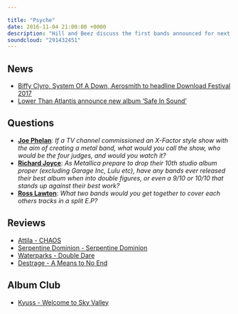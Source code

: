 ```yaml
---

title: "Psyche"
date: 2016-11-04 21:00:00 +0000
description: "Hill and Beez discuss the first bands announced for next year’s Download festival, there’s a look at the albums from Atilla, Waterparks, Destrage and the Killswitch Engage and Cannibal Corpse side-project Serpentine Dominion and they close out by giving praise to the beast that is Kyuss’s Welcome To Sky Valley on this week’s Album Club. PSYCHE!"
soundcloud: "291432451"
---
```


## News

- [Biffy Clyro, System Of A Down, Aerosmith to headline Download Festival 2017](http://www.nme.com/news/music/biffy-clyro-system-aerosmith-headline-download-festival-2017-1820073)
- [Lower Than Atlantis announce new album ‘Safe In Sound’](http://diymag.com/2016/10/31/lower-than-atlantis-new-album-safe-in-sound)


## Questions

- **[Joe Phelan](https://www.facebook.com/thatsnotmetalpodcast/photos/a.1814755825417620.1073741828.1814737015419501/1986925078200693/?type=3&comment_id=1986936504866217&comment_tracking=%7B%22tn%22%3A%22R9%22%7D)**: *If a TV channel commissioned an X-Factor style show with the aim of creating a metal band, what would you call the show, who would be the four judges, and would you watch it?*
- **[Richard Joyce](https://www.facebook.com/thatsnotmetalpodcast/photos/a.1814755825417620.1073741828.1814737015419501/1986925078200693/?type=3&comment_id=1986995614860306&comment_tracking=%7B%22tn%22%3A%22R9%22%7D)**: *As Metallica prepare to drop their 10th studio album proper (excluding Garage Inc, Lulu etc), have any bands ever released their best album when into double figures, or even a 9/10 or 10/10 that stands up against their best work?*
- **[Ross Lawton](https://www.facebook.com/thatsnotmetalpodcast/photos/a.1814755825417620.1073741828.1814737015419501/1986925078200693/?type=3&comment_id=1987037011522833&comment_tracking=%7B%22tn%22%3A%22R9%22%7D)**: *What two bands would you get together to cover each others tracks in a split E.P?*


## Reviews

- [Attila - CHAOS](https://itunes.apple.com/gb/album/chaos/id1155228261)
- [Serpentine Dominion - Serpentine Dominion](https://itunes.apple.com/gb/album/serpentine-dominion/id1141476317)
- [Waterparks - Double Dare](https://itunes.apple.com/gb/album/double-dare/id1144472083)
- [Destrage - A Means to No End](https://itunes.apple.com/gb/album/a-means-to-no-end/id1145998885)


## Album Club

- [Kyuss - Welcome to Sky Valley](https://itunes.apple.com/gb/album/sky-valley/id308694467)
